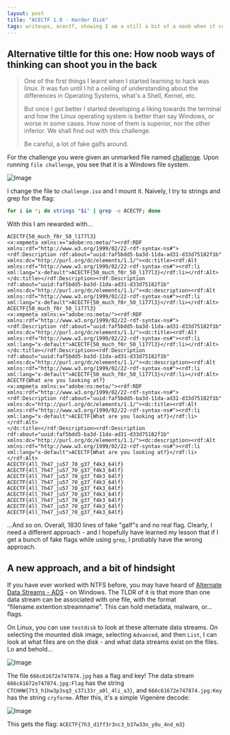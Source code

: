 ```yaml
---
layout: post
title: "ACECTF 1.0 - Harder Disk"
tags: writeups, acectf, showing I am a still a bit of a noob when it comes to CTFs
---
```


## Alternative tiltle for this one: How noob ways of thinking can shoot you in the back

> One of the first things I learnt when I started learning to hack was linux. It was fun until I hit a ceiling of understanding about the differences in Operating Systems, what's a Shell, Kernel, etc.
>
> But once I got better I started developing a liking towards the terminal and how the Linux operating system is better than say Windows, or worse in some cases. How none of them is superior, nor the other inferior. We shall find out with this challenge.
> 
> Be careful, a lot of fake galfs around.

For the challenge you were given an unmarked file named [challenge](https://drive.google.com/file/d/1tZv94aEKV4Mc33sJECWVqqAEPiXHhCd-/view). Upon running `file challenge`, you see that it is a Windows file system.

![Image]({{site.url}}/assets/images/harder-disk/file_challenge.png)

I change the file to `challenge.iso` and I mount it. Naively, I try to strings and grep for the flag:
```sh
for i in *; do strings "$i" | grep -e ACECTF; done
```
With this I am rewarded with...

```
ACECTF{50_much_f0r_50_l177l3}
<x:xmpmeta xmlns:x="adobe:ns:meta/"><rdf:RDF xmlns:rdf="http://www.w3.org/1999/02/22-rdf-syntax-ns#"><rdf:Description rdf:about="uuid:faf5bdd5-ba3d-11da-ad31-d33d75182f1b" xmlns:dc="http://purl.org/dc/elements/1.1/"><dc:title><rdf:Alt xmlns:rdf="http://www.w3.org/1999/02/22-rdf-syntax-ns#"><rdf:li xml:lang="x-default">ACECTF{50_much_f0r_50_l177l3}</rdf:li></rdf:Alt>
</dc:title></rdf:Description><rdf:Description rdf:about="uuid:faf5bdd5-ba3d-11da-ad31-d33d75182f1b" xmlns:dc="http://purl.org/dc/elements/1.1/"><dc:description><rdf:Alt xmlns:rdf="http://www.w3.org/1999/02/22-rdf-syntax-ns#"><rdf:li xml:lang="x-default">ACECTF{50_much_f0r_50_l177l3}</rdf:li></rdf:Alt>
ACECTF{50_much_f0r_50_l177l3}
<x:xmpmeta xmlns:x="adobe:ns:meta/"><rdf:RDF xmlns:rdf="http://www.w3.org/1999/02/22-rdf-syntax-ns#"><rdf:Description rdf:about="uuid:faf5bdd5-ba3d-11da-ad31-d33d75182f1b" xmlns:dc="http://purl.org/dc/elements/1.1/"><dc:title><rdf:Alt xmlns:rdf="http://www.w3.org/1999/02/22-rdf-syntax-ns#"><rdf:li xml:lang="x-default">ACECTF{50_much_f0r_50_l177l3}</rdf:li></rdf:Alt>
</dc:title></rdf:Description><rdf:Description rdf:about="uuid:faf5bdd5-ba3d-11da-ad31-d33d75182f1b" xmlns:dc="http://purl.org/dc/elements/1.1/"><dc:description><rdf:Alt xmlns:rdf="http://www.w3.org/1999/02/22-rdf-syntax-ns#"><rdf:li xml:lang="x-default">ACECTF{50_much_f0r_50_l177l3}</rdf:li></rdf:Alt>
ACECTF{What are you looking at?}
<x:xmpmeta xmlns:x="adobe:ns:meta/"><rdf:RDF xmlns:rdf="http://www.w3.org/1999/02/22-rdf-syntax-ns#"><rdf:Description rdf:about="uuid:faf5bdd5-ba3d-11da-ad31-d33d75182f1b" xmlns:dc="http://purl.org/dc/elements/1.1/"><dc:title><rdf:Alt xmlns:rdf="http://www.w3.org/1999/02/22-rdf-syntax-ns#"><rdf:li xml:lang="x-default">ACECTF{What are you looking at?}</rdf:li></rdf:Alt>
</dc:title></rdf:Description><rdf:Description rdf:about="uuid:faf5bdd5-ba3d-11da-ad31-d33d75182f1b" xmlns:dc="http://purl.org/dc/elements/1.1/"><dc:description><rdf:Alt xmlns:rdf="http://www.w3.org/1999/02/22-rdf-syntax-ns#"><rdf:li xml:lang="x-default">ACECTF{What are you looking at?}</rdf:li></rdf:Alt>
ACECTF{4ll_7h47_ju57_70_g37_f4k3_64lf}
ACECTF{4ll_7h47_ju57_70_g37_f4k3_64lf}
ACECTF{4ll_7h47_ju57_70_g37_f4k3_64lf}
ACECTF{4ll_7h47_ju57_70_g37_f4k3_64lf}
ACECTF{4ll_7h47_ju57_70_g37_f4k3_64lf}
ACECTF{4ll_7h47_ju57_70_g37_f4k3_64lf}
ACECTF{4ll_7h47_ju57_70_g37_f4k3_64lf}
ACECTF{4ll_7h47_ju57_70_g37_f4k3_64lf}
ACECTF{4ll_7h47_ju57_70_g37_f4k3_64lf}
```
...And so on. Overall, 1830 lines of fake "galf"s and no real flag. Clearly, I need a different approach - and I hopefully have learned my lesson that if I get a bunch of fake flags while using `grep`, I probably have the wrong approach.

## A new approach, and a bit of hindsight

If you have ever worked with NTFS before, you may have heard of [Alternate Data Streams - ADS](https://en.wikipedia.org/wiki/NTFS#Alternate_data_stream_(ADS)) - on Windows. The TLDR of it is that more than one data stream can be associated with one file, with the format "filename.extention:streamname". This can hold metadata, malware, or... flags.

On Linux, you can use `testdisk` to look at these alternate data streams. On selecting the mounted disk image, selecting `Advanced`, and then `List`, I can look at what files are on the disk - and what data streams exist on the files. Lo and behold...

![Image]({{site.url}}/assets/images/harder-disk/success.png)

The file `666c61672e747874.jpg` has a flag and key! The data stream `666c61672e747874.jpg:Flag` has the string `CTCHHW{7t3_h1hw3p3sq3_s37i33r_a0l_4li_a3}`, and `666c61672e747874.jpg:Key` has the string `cryforme`. After this, it's a simple Vigenère decode:

![Image]({{site.url}}/assets/images/harder-disk/got_the_flag.png)

This gets the flag: `ACECTF{7h3_d1ff3r3nc3_b37w33n_y0u_4nd_m3}`
